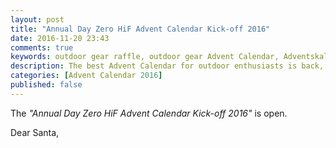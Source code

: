 ```yaml
---
layout: post
title: "Annual Day Zero HiF Advent Calendar Kick-off 2016"
date: 2016-11-20 23:43
comments: true
keywords: outdoor gear raffle, outdoor gear Advent Calendar, Adventskalender
description: The best Advent Calendar for outdoor enthusiasts is back, full of great prizes which will enhance your adventures and make them more ultralight & fun!
categories: [Advent Calendar 2016]
published: false
---
```


The *"Annual Day Zero HiF Advent Calendar Kick-off 2016"* is open.


<!-- more -->

Dear Santa,

